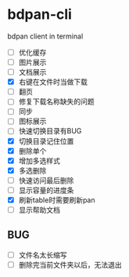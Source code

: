 # bdpan-cli
bdpan client in terminal

- [ ] 优化缓存
- [ ] 图片展示
- [ ] 文档展示
- [x] 右键在文件时当做下载
- [ ] 翻页
- [ ] 修复下载名称缺失的问题
- [ ] 同步
- [ ] 图标展示
- [ ] 快速切换目录有BUG
- [x] 切换目录记住位置
- [x] 删除单个
- [x] 增加多选样式
- [x] 多选删除
- [ ] 快速访问最后删除
- [ ] 显示容量的进度条
- [x] 刷新table时需要刷新pan
- [ ] 显示帮助文档

## BUG

- [ ] 文件名太长缩写
- [ ] 删除完当前文件夹以后，无法退出
